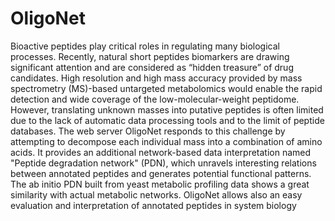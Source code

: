 # OligoNet
Bioactive peptides play critical roles in regulating many biological processes. Recently, natural short peptides biomarkers are drawing significant attention and are considered as “hidden treasure” of drug candidates. High resolution and high mass accuracy provided by mass spectrometry (MS)-based untargeted metabolomics would enable the rapid detection and wide coverage of the low-molecular-weight peptidome. However, translating unknown masses into putative peptides is often limited due to the lack of automatic data processing tools and to the limit of peptide databases. The web server OligoNet responds to this challenge by attempting to decompose each individual mass into a combination of amino acids. It provides an additional network-based data interpretation named "Peptide degradation network" (PDN), which unravels interesting relations between annotated peptides and generates potential functional patterns. The ab initio PDN built from yeast metabolic profiling data shows a great similarity with actual metabolic networks. OligoNet allows also an easy evaluation and interpretation of annotated peptides in system biology
